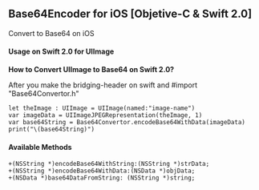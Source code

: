 ## Base64Encoder for iOS [Objetive-C & Swift 2.0]
Convert to Base64 on iOS


#### Usage on Swift 2.0 for UIImage
<b>How to Convert UIImage to Base64 on Swift 2.0?</b>
<p>After you make the bridging-header on swift and #import "Base64Convertor.h"</p>

    let theImage : UIImage = UIImage(named:"image-name")
    var imageData = UIImageJPEGRepresentation(theImage, 1)
    var base64String = Base64Convertor.encodeBase64WithData(imageData)
    print("\(base64String)")

#### Available Methods
    +(NSString *)encodeBase64WithString:(NSString *)strData;
    +(NSString *)encodeBase64WithData:(NSData *)objData;
    +(NSData *)base64DataFromString: (NSString *)string;
